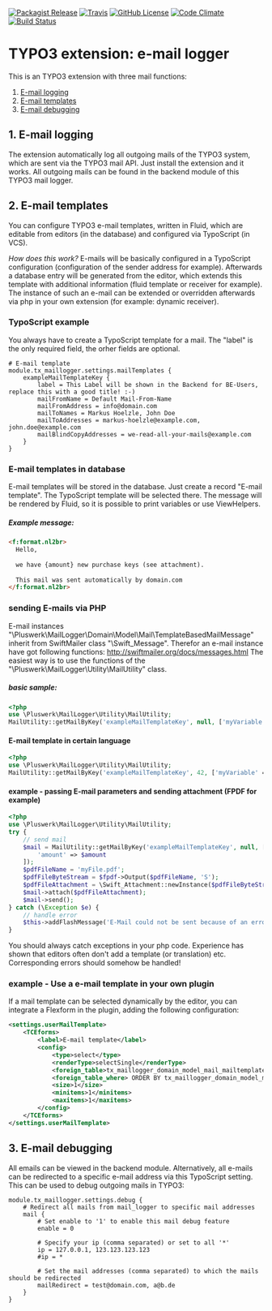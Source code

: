 [![Packagist Release](https://img.shields.io/packagist/v/pluswerk/mail-logger.svg?style=flat-square)](https://packagist.org/packages/pluswerk/mail-logger)
[![Travis](https://img.shields.io/travis/pluswerk/mail_logger.svg?style=flat-square)](https://travis-ci.org/pluswerk/mail_logger)
[![GitHub License](https://img.shields.io/github/license/pluswerk/mail_logger.svg?style=flat-square)](https://github.com/pluswerk/mail_logger/blob/master/LICENSE.txt)
[![Code Climate](https://img.shields.io/codeclimate/github/pluswerk/mail_logger.svg?style=flat-square)](https://codeclimate.com/github/pluswerk/mail_logger)
[![Build Status](https://travis-ci.org/pluswerk/mail_logger.svg?branch=master)](https://travis-ci.org/pluswerk/mail_logger)

# TYPO3 extension: e-mail logger

This is an TYPO3 extension with three mail functions:
1. [E-mail logging](#1-e-mail-logging)
2. [E-mail templates](#2-e-mail-templates)
3. [E-mail debugging](#3-e-mail-debugging)

## 1. E-mail logging
The extension automatically log all outgoing mails of the TYPO3 system, which are sent via the TYPO3 mail API. Just install the extension and it works. All outgoing mails can be found in the backend module of this TYPO3 mail logger.

## 2. E-mail templates

You can configure TYPO3 e-mail templates, written in Fluid, which are editable from editors (in the database) and configured via TypoScript (in VCS).

*How does this work?*
E-mails will be basically configured in a TypoScript configuration (configuration of the sender address for example).
Afterwards a database entry will be generated from the editor, which extends this template with additional information (fluid template or receiver for example).
The instance of such an e-mail can be extended or overridden afterwards via php in your own extension (for example: dynamic receiver).

### TypoScript example

You always have to create a TypoScript template for a mail. The "label" is the only required field, the orher fields are optional.

```typo3_typoscript
# E-mail template
module.tx_maillogger.settings.mailTemplates {
    exampleMailTemplateKey {
        label = This Label will be shown in the Backend for BE-Users, replace this with a good title! :-)
        mailFromName = Default Mail-From-Name
        mailFromAddress = info@domain.com
        mailToNames = Markus Hoelzle, John Doe
        mailToAddresses = markus-hoelzle@example.com, john.doe@example.com
        mailBlindCopyAddresses = we-read-all-your-mails@example.com
    }
}
```

### E-mail templates in database

E-mail templates will be stored in the database. Just create a record "E-mail template". The TypoScript template will be selected there.
The message will be rendered by Fluid, so it is possible to print variables or use ViewHelpers.

##### Example message: 

```html
<f:format.nl2br>
  Hello,
  
  we have {amount} new purchase keys (see attachment).
  
  This mail was sent automatically by domain.com
</f:format.nl2br>
```

### sending E-mails via PHP

E-mail instances "\\Pluswerk\\MailLogger\\Domain\\Model\\Mail\\TemplateBasedMailMessage" inherit from SwiftMailer class 
"\\Swift\_Message".
Therefor an e-mail instance have got following functions:  <http://swiftmailer.org/docs/messages.html>
The easiest way is to use the functions of the "\\Pluswerk\\MailLogger\\Utility\\MailUtility" class.

##### basic sample:

```php
<?php
use \Pluswerk\MailLogger\Utility\MailUtility;
MailUtility::getMailByKey('exampleMailTemplateKey', null, ['myVariable' => 'This mail was sent at ' . time(), 'myUser' => $myExtbaseUser])->send();
```

#### E-mail template in certain language

```php
<?php
use \Pluswerk\MailLogger\Utility\MailUtility;
MailUtility::getMailByKey('exampleMailTemplateKey', 42, ['myVariable' => 'This mail was sent at ' . time(), 'myUser' => $myExtbaseUser])->send();
```

#### example - passing E-mail parameters and sending attachment (FPDF for example)

```php
<?php
use \Pluswerk\MailLogger\Utility\MailUtility;
try {
    // send mail
    $mail = MailUtility::getMailByKey('exampleMailTemplateKey', null, [
        'amount' => $amount
    ]);
    $pdfFileName = 'myFile.pdf';
    $pdfFileByteStream = $fpdf->Output($pdfFileName, 'S');
    $pdfFileAttachment = \Swift_Attachment::newInstance($pdfFileByteStream, $pdfFileName, 'application/pdf');
    $mail->attach($pdfFileAttachment);
    $mail->send();
} catch (\Exception $e) {
    // handle error
    $this->addFlashMessage('E-Mail could not be sent because of an error: ' . $e->getMessage(), '', AbstractMessage::ERROR);
}
```

You should always catch exceptions in your php code. Experience has shown that editors often don't add a template (or translation) etc.
Corresponding errors should somehow be handled!

### example - Use a e-mail template in your own plugin

If a mail template can be selected dynamically by the editor, you can integrate a Flexform in the plugin, 
adding the following configuration:

```xml
<settings.userMailTemplate>
    <TCEforms>
        <label>E-mail template</label>
        <config>
            <type>select</type>
            <renderType>selectSingle</renderType>
            <foreign_table>tx_maillogger_domain_model_mail_mailtemplate</foreign_table>
            <foreign_table_where> ORDER BY tx_maillogger_domain_model_mail_mailtemplate.title</foreign_table_where>
            <size>1</size>
            <minitems>1</minitems>
            <maxitems>1</maxitems>
        </config>
    </TCEforms>
</settings.userMailTemplate>
```

## 3. E-mail debugging

All emails can be viewed in the backend module.
Alternatively, all e-mails can be redirected to a specific e-mail address via this TypoScript setting.
This can be used to debug outgoing mails in TYPO3:

```typo3_typoscript
module.tx_maillogger.settings.debug {
    # Redirect all mails from mail_logger to specific mail addresses
    mail {
        # Set enable to '1' to enable this mail debug feature
        enable = 0

        # Specify your ip (comma separated) or set to all '*'
        ip = 127.0.0.1, 123.123.123.123
        #ip = *

        # Set the mail addresses (comma separated) to which the mails should be redirected
        mailRedirect = test@domain.com, a@b.de
    }
}
```
